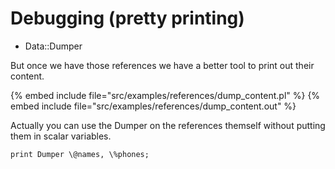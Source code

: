# Debugging (pretty printing)

* Data::Dumper


But once we have those references we have a better tool to print out their content.

{% embed include file="src/examples/references/dump_content.pl" %}
{% embed include file="src/examples/references/dump_content.out" %}

Actually you can use the Dumper on the references themself without putting them in scalar variables.

```
print Dumper \@names, \%phones;
```



